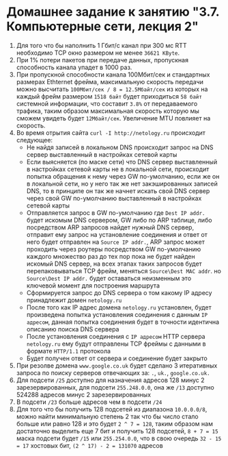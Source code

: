 # Домашнее задание к занятию "3.7. Компьютерные сети, лекция 2"

1. Для того что бы наполнить 1 Гбит/с канал при 300 мс RTT необходимо TCP окно размером не менее `36621 KByte`.
2. При 1% потери пакетов при передаче данных, пропускная способность канала упадет в 1000 раз.
3. При пропускной способности канала 100Мбит/сек и стандартных размерах Ethternet фрейма, максимальную скорость передачи можно высчитать `100Мбит/сек / 8 = 12.5Мбайт/сек` из которых на каждый фрейм размером `1518 байт` будет приходиться `58 байт` системной информации, что составит `3.8%` от передаваемого трафика, таким образом максимальная скорость которую мы сможем увидеть будет `12Мбайт/сек`. Увеличение MTU повлияет на скорость.
4. Во время отрытия сайта `curl -I http://netology.ru` происходит следующее:
   - Не найдя записей в локальном DNS происходит запрос на DNS сервер выставленный в настройках сетевой карты
   - Если выясняется (по маске сети) что DNS сервер выставленный в настройках сетевой карты не в локальной сети, происходит попытка обращения к нему через GW по-умолчанию, если же он в локальной сети, но у него так же нет закэшированных записей DNS, то в принципе он так же начнет искать свой DNS сервер через свой GW по-умолчанию выставленный в настройках сетевой карты
   - Отправляется запрос в GW по-умолчанию где `Dest IP addr.` будет искомым DNS сервером, GW либо по ARP таблице, либо посредством ARP запросов найдет нужный DNS сервер, отправит ему запрос на установление соединения и ответ от него будет отправлен на `Source IP addr.`, ARP запрос может проходить через роутеры посредством GW по-умолчанию каждого множество раз до тех пор пока не будет найден искомый DNS сервер, на всех этапах таких запросов будет перепаковываться TCP фрейм, меняться `Source\Dest MAC addr`. но `Source\Dest IP addr.` будет оставаться неизменным это ключевой момент для построения маршрута
   - Сформируется запрос до DNS сервера о том какому IP адресу принадлежит домен `netology.ru`
   - После того как IP адрес домена `netology.ru` установлен, будет произведена попытка установления соединения с данным `IP адресом`, данная попытка соединения будет в точности идентична описанию поиска DNS сервера
   - После установления соединения с `IP адресом` HTTP сервера `netology.ru` ему будут отправлены TCP фреймы с данными в формате `HTTP/1.1` протокола
   - Будет получен ответ от сервера и соединение будет закрыто
5. При резолве домена `www.google.co.uk` будет сделано 3 итеративных запроса по поиску серверов отвечающих за: `.`, `uk.`, `google.co.uk.`
6. Для подсети `/25` доступно для назначения адресов 128 минус 2 зарезервированных, для подсети `255.248.0.0`, она же `/13` доступно 524288 адресов минус 2 зарезервированных
7. В подсети `/23` больше адресов чем в подсети `/24`
8. Для того что бы получить 128 подсетей из диапазона `10.0.0.0/8`, можно найти минимальную степень 2 так что бы число стало больше или равно 128 и это будет `2 ^ 7 = 128`, таким образом нам достаточно выделить еще 7 бит и получить 128 подсетей, `8 + 7 = 15` маска подсети будет `/15` или `255.254.0.0`, что в свою очередь `32 - 15 = 17` хостовых бит, `(2 ^ 17) - 2 = 131070` адресов
